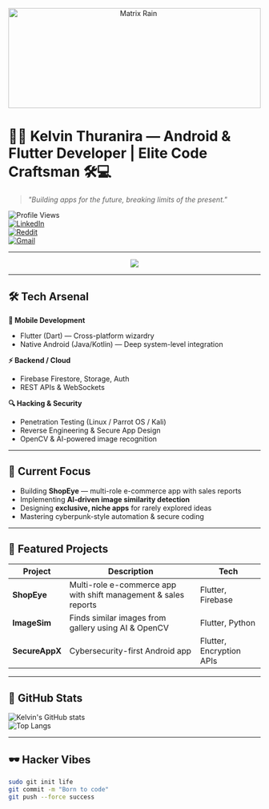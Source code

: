 <!-- Matrix Digital Rain Banner -->
<p align="center">
  <img src="https://media.giphy.com/media/xT9IgzoKnwFNmISR8I/giphy.gif" width="100%" height="200px" alt="Matrix Rain">
</p>

# 👨‍💻 Kelvin Thuranira — Android & Flutter Developer | Elite Code Craftsman 🛠️💻

> *"Building apps for the future, breaking limits of the present."*  

![Profile Views](https://komarev.com/ghpvc/?username=realkevo&color=blue&style=flat-square)  
[![LinkedIn](https://img.shields.io/badge/LinkedIn-Kelvin_Thuranira-blue?style=flat&logo=linkedin)](https://www.linkedin.com/in/kelvin-thuranira-485844231)  
[![Reddit](https://img.shields.io/badge/Reddit-@Thuranira__alex-orange?style=flat&logo=reddit)](https://www.reddit.com/u/Thuranira_alex)  
[![Gmail](https://img.shields.io/badge/Email-acodedevelopers100@gmail.com-red?style=flat&logo=gmail)](mailto:acodedevelopers100@gmail.com)  

---

<!-- Typing Animation -->
<p align="center">
  <img src="https://readme-typing-svg.herokuapp.com?font=Fira+Code&size=22&duration=3000&pause=1000&color=00FF00&center=true&vCenter=true&width=700&lines=Android+%2B+Flutter+Developer;Elite+Hacker+%26+Security+Enthusiast;AI+%26+Computer+Vision+Innovator;Building+Apps+That+Defy+Limits" />
</p>

---

## 🛠 Tech Arsenal

**💙 Mobile Development**
- Flutter (Dart) — Cross-platform wizardry
- Native Android (Java/Kotlin) — Deep system-level integration

**⚡ Backend / Cloud**
- Firebase Firestore, Storage, Auth
- REST APIs & WebSockets

**🔍 Hacking & Security**
- Penetration Testing (Linux / Parrot OS / Kali)
- Reverse Engineering & Secure App Design
- OpenCV & AI-powered image recognition

---

## 📌 Current Focus
- Building **ShopEye** — multi-role e-commerce app with sales reports  
- Implementing **AI-driven image similarity detection**  
- Designing **exclusive, niche apps** for rarely explored ideas  
- Mastering cyberpunk-style automation & secure coding

---

## 🚀 Featured Projects
| Project | Description | Tech |
|---------|-------------|------|
| **ShopEye** | Multi-role e-commerce app with shift management & sales reports | Flutter, Firebase |
| **ImageSim** | Finds similar images from gallery using AI & OpenCV | Flutter, Python |
| **SecureAppX** | Cybersecurity-first Android app | Flutter, Encryption APIs |

---

## 🧠 GitHub Stats

![Kelvin's GitHub stats](https://github-readme-stats.vercel.app/api?username=realkevo&show_icons=true&theme=tokyonight)  
![Top Langs](https://github-readme-stats.vercel.app/api/top-langs/?username=realkevo&layout=compact&theme=tokyonight)  

---

## 🕶 Hacker Vibes
```bash
sudo git init life
git commit -m "Born to code"
git push --force success